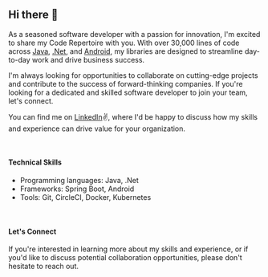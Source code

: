 ## Hi there 👋


As a seasoned software developer with a passion for innovation, I'm excited to share my Code Repertoire with you. With over 30,000 lines of code across <a href="https://github.com/tundeadetunji/api-java-code" target="_blank">Java</a>, <a href="https://github.com/tundeadetunji/api-dot_net-all_modules" target="_blank">.Net</a>, and <a href="https://github.com/tundeadetunji/api-android-general_module" target="_blank">Android</a>, my libraries are designed to streamline day-to-day work and drive business success.

I'm always looking for opportunities to collaborate on cutting-edge projects and contribute to the success of forward-thinking companies. If you're looking for a dedicated and skilled software developer to join your team, let's connect.

You can find me on <a href="https://www.linkedin.com/in/tundeadetunji/" target="blank">LinkedIn</a>✌, where I'd be happy to discuss how my skills and experience can drive value for your organization.

<br />
<h4>Technical Skills</h4>
<ul>
  <li>Programming languages: Java, .Net</li>
  <li>Frameworks: Spring Boot, Android</li>
  <li>Tools: Git, CircleCI, Docker, Kubernetes</li>
</ul>

<br />
<h4>Let's Connect</h4>

If you're interested in learning more about my skills and experience, or if you'd like to discuss potential collaboration opportunities, please don't hesitate to reach out.





<!--
**tundeadetunji/tundeadetunji** is a ✨ _special_ ✨ repository because its `README.md` (this file) appears on your GitHub profile.

Here are some ideas to get you started:

- 🔭 I’m currently working on ...
- 🌱 I’m currently learning ...
- 👯 I’m looking to collaborate on ...
- 🤔 I’m looking for help with ...
- 💬 Ask me about ...
- 📫 How to reach me: ...
- 😄 Pronouns: ...
- ⚡ Fun fact: ...
-->
